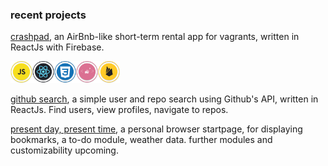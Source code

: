 
### recent projects

[crashpad](https://crashpad.vercel.app), an AirBnb-like short-term rental app for vagrants, written in ReactJs with Firebase.

<img width="35px" src="https://github.com/Pedro-Murilo/icons-for-readme/blob/main/.github/js-icon.svg" alt="Javascript Icon" /><img width="35px" src="https://github.com/Pedro-Murilo/icons-for-readme/blob/main/.github/react-icon.svg" alt="ReactJS Icon" /><img width="35px" src="https://github.com/Pedro-Murilo/icons-for-readme/blob/main/.github/css-icon.svg" alt="CSS Icon" /><img width="35px" src="https://github.com/Pedro-Murilo/icons-for-readme/blob/main/.github/styled-components-icon.svg" alt="Styled Components Icon" /><img width="35px" src="https://github.com/Pedro-Murilo/icons-for-readme/blob/main/.github/firebase-icon.svg" alt="Firebase Icon" />

[github search](https://timmy-github.herokuapp.com/), a simple user and repo search using Github's API, written in ReactJs. Find users, view profiles, navigate to repos.

[present day, present time](https://presentday.vercel.app/), a personal browser startpage, for displaying bookmarks, a to-do module, weather data. further modules and customizability upcoming.
